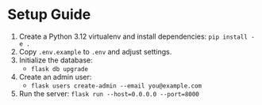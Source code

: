 ﻿# Setup Guide

1. Create a Python 3.12 virtualenv and install dependencies: `pip install -e .`
2. Copy `.env.example` to `.env` and adjust settings.
3. Initialize the database:
   - `flask db upgrade`
4. Create an admin user:
   - `flask users create-admin --email you@example.com`
5. Run the server: `flask run --host=0.0.0.0 --port=8000`
